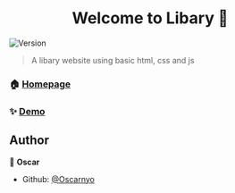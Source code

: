<h1 align="center">Welcome to Libary 👋</h1>
<p>
  <img alt="Version" src="https://img.shields.io/badge/version-1.0-blue.svg?cacheSeconds=2592000" />
</p>

> A libary website using basic html, css and js

### 🏠 [Homepage](https://github.com/Oscarnyo/E-commerce)

### ✨ [Demo](https://oscarnyo.github.io/E-commerce/)

## Author

👤 **Oscar**

* Github: [@Oscarnyo](https://github.com/Oscarnyo)

